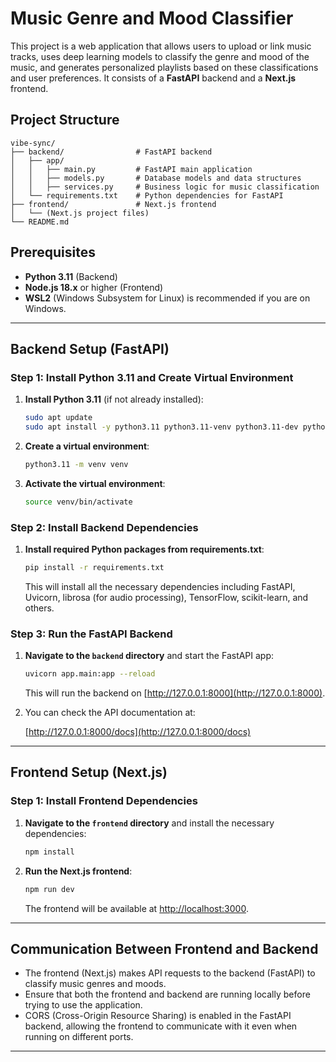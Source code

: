 
# Music Genre and Mood Classifier

This project is a web application that allows users to upload or link music tracks, uses deep learning models to classify the genre and mood of the music, and generates personalized playlists based on these classifications and user preferences. It consists of a **FastAPI** backend and a **Next.js** frontend.

## Project Structure

```
vibe-sync/
├── backend/                # FastAPI backend
│   ├── app/
│   │   ├── main.py         # FastAPI main application
│   │   ├── models.py       # Database models and data structures
│   │   ├── services.py     # Business logic for music classification
│   └── requirements.txt    # Python dependencies for FastAPI
├── frontend/               # Next.js frontend
│   └── (Next.js project files)
└── README.md
```

## Prerequisites

- **Python 3.11** (Backend)
- **Node.js 18.x** or higher (Frontend)
- **WSL2** (Windows Subsystem for Linux) is recommended if you are on Windows.

---

## Backend Setup (FastAPI)

### Step 1: Install Python 3.11 and Create Virtual Environment

1. **Install Python 3.11** (if not already installed):

   ```bash
   sudo apt update
   sudo apt install -y python3.11 python3.11-venv python3.11-dev python3.11-distutils
   ```

2. **Create a virtual environment**:

   ```bash
   python3.11 -m venv venv
   ```

3. **Activate the virtual environment**:

   ```bash
   source venv/bin/activate
   ```

### Step 2: Install Backend Dependencies

1. **Install required Python packages from requirements.txt**:

   ```bash
   pip install -r requirements.txt
   ```

   This will install all the necessary dependencies including FastAPI, Uvicorn, librosa (for audio processing), TensorFlow, scikit-learn, and others.

### Step 3: Run the FastAPI Backend

1. **Navigate to the `backend` directory** and start the FastAPI app:

   ```bash
   uvicorn app.main:app --reload
   ```

   This will run the backend on [http://127.0.0.1:8000](http://127.0.0.1:8000).

2. You can check the API documentation at:

   [http://127.0.0.1:8000/docs](http://127.0.0.1:8000/docs)

---

## Frontend Setup (Next.js)

### Step 1: Install Frontend Dependencies

1. **Navigate to the `frontend` directory** and install the necessary dependencies:

   ```bash
   npm install
   ```

2. **Run the Next.js frontend**:

   ```bash
   npm run dev
   ```

   The frontend will be available at [http://localhost:3000](http://localhost:3000).

---

## Communication Between Frontend and Backend

- The frontend (Next.js) makes API requests to the backend (FastAPI) to classify music genres and moods.
- Ensure that both the frontend and backend are running locally before trying to use the application.
- CORS (Cross-Origin Resource Sharing) is enabled in the FastAPI backend, allowing the frontend to communicate with it even when running on different ports.

---

